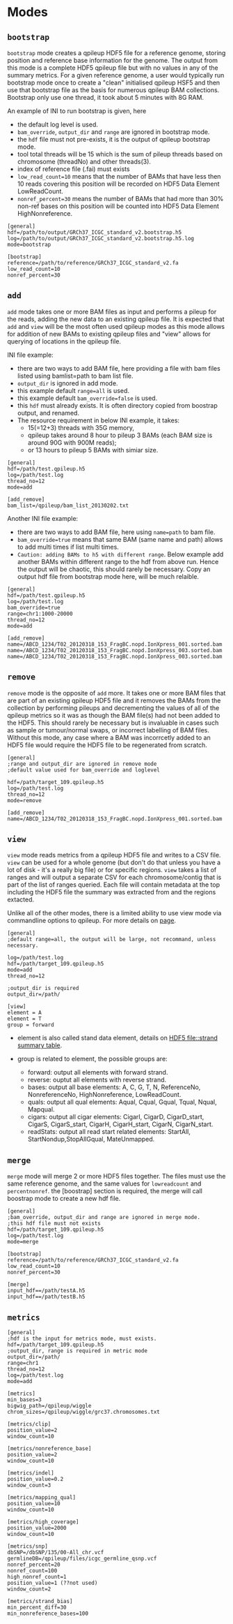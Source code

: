 
# Modes

## `bootstrap`

`bootstrap` mode creates a qpileup HDF5 file for a reference genome, storing position and reference base information for the genome. The output from
this mode is a complete HDF5 qpileup file but with no values in any of the summary metrics. For a given reference genome, a user would typically run
bootstrap mode once to create a "clean" initialised qpileup HSF5 and then use that bootstrap file as the basis for numerous qpileup BAM collections. 
Bootstrap only use one thread, it took about 5 minutes with 8G RAM. 

An example of INI to run bootstrap is given, here
* the default log level is used.
* `bam_override`, `output_dir` and `range` are ignored in bootstrap mode.
* the `hdf` file must not pre-exists, it is the output of qpileup bootstrap mode.
* tool total threads will be 15 which is the sum of pileup threads based on chromosome (threadNo) and other threads(3).
* index of reference file (.fai) must exists
* `low_read_count=10` means that the number of BAMs that have less then 10 reads covering this position will be recorded on HDF5 Data Element LowReadCount. 
* `nonref_percent=30` means the number of BAMs that had more than 30% non-ref bases on this position will be counted into HDF5 Data Element HighNonreference. 

~~~~{.text}
[general]
hdf=/path/to/output/GRCh37_ICGC_standard_v2.bootstrap.h5
log=/path/to/output/GRCh37_ICGC_standard_v2.bootstrap.h5.log
mode=bootstrap

[bootstrap]
reference=/path/to/reference/GRCh37_ICGC_standard_v2.fa
low_read_count=10
nonref_percent=30
~~~~

## `add`

`add` mode takes one or more BAM files as input and performs a pileup for the reads, adding the new data to an existing qpileup file. It is expected
that `add` and `view` will be the most often used qpileup modes as this mode allows for addition of new BAMs to existing qpileup files and "view" allows
for querying of locations in the qpileup file. 

INI file example:
  * there are two ways to add BAM file, here providing a file with bam files listed using bamlist=path to bam list file.
  * `output_dir` is ignored in add mode.
  * this example default `range=all` is used. 
  * this example default `bam_override=false` is used. 
  * this `hdf` must already exists. It is often directory copied from boostrap output, and renamed.
  * The resource requirement in below INI example, it takes:
	 * 15(=12+3) threads with 35G memory, 
 	 * qpileup takes around 8 hour to pileup 3 BAMs (each BAM size is around 90G with 900M reads);
 	 * or 13 hours to pileup 5 BAMs with simiar size.  

~~~~
[general]
hdf=/path/test.qpileup.h5
log=/path/test.log
thread_no=12
mode=add

[add_remove]
bam_list=/qpileup/bam_list_20130202.txt
~~~~

Another INI file example:
  * there are two ways to add BAM file, here using `name=path` to bam file.
  * `bam_override=true` means that same BAM (same name and path) allows to add multi times if list multi times. 
  * `Caution: adding BAMs to h5 with different range`. Below example add another BAMs within different range to the hdf from above run. Hence the output will be chaotic, this should rarely be necessary. Copy an output hdf file from bootstrap mode here, will be much relaible. 

~~~
[general]
hdf=/path/test.qpileup.h5
log=/path/test.log
bam_override=true
range=chr1:1000-20000
thread_no=12
mode=add

[add_remove]
name=/ABCD_1234/T02_20120318_153_FragBC.nopd.IonXpress_001.sorted.bam
name=/ABCD_1234/T02_20120318_153_FragBC.nopd.IonXpress_003.sorted.bam
name=/ABCD_1234/T02_20120318_153_FragBC.nopd.IonXpress_003.sorted.bam
~~~~


## `remove`

`remove` mode is the opposite of `add` more. It takes one or more BAM files that are part of an existing qpileup HDF5 file and it removes the BAMs
from the collection by performing pileups and decrementing the values of all of the qpileup metrics so it was as though the BAM file(s) had not
been added to the HDF5. This should rarely be necessary but is invaluable in cases such as sample or tumour/normal swaps, or incorrect labelling of
BAM files.
Without this mode, any case where a BAM was incorrcetly added to an HDF5 file would require the HDF5 file to be regenerated from scratch.

~~~
[general]
;range and output_dir are ignored in remove mode
;default value used for bam_override and loglevel  

hdf=/path/target_109.qpileup.h5
log=/path/test.log
thread_no=12
mode=remove

[add_remove]
name=/ABCD_1234/T02_20120318_153_FragBC.nopd.IonXpress_001.sorted.bam
~~~~


## `view`

`view` mode reads metrics from a qpileup HDF5 file and writes to a CSV file. `view` can be used for a whole genome (but don't do that unless 
you have a lot of disk - it's a really big file) or for specific regions. `view` takes a list of ranges and will output a separate CSV for each chromosome/contig that is part of the list of ranges queried. Each file will contain metadata at the top including the HDF5 file the summary was extracted from and the regions extacted.

Unlike all of the other modes, there is a limited ability to use view mode via commandline options to qpileup. For more details on [page](index.md#usage2-view-mode-options).

~~~~
[general]
;default range=all, the output will be large, not recommand, unless necessary. 

log=/path/test.log
hdf=/path/target_109.qpileup.h5
mode=add
thread_no=12

;output_dir is required
output_dir=/path/

[view]
element = A 
element = T  
group = forward  
~~~~

* element is also called stand data element, details on [HDF5 file::strand summary table](hdf.md#strand-summary).

* group is related to element, the possible groups are: 
  * forward: output all elements with forward strand. 
  * reverse: ouptut all elements with reverse strand.
  * bases: output all base elements: A, C, G, T, N, ReferenceNo, NonreferenceNo, HighNonreference, LowReadCount.
  * quals: output all qual elements: Aqual, Cqual, Gqual, Tqual, Nqual, Mapqual.
  * cigars: output all cigar elements: CigarI, CigarD, CigarD_start, CigarS, CigarS_start, CigarH, CigarH_start, CigarN, CigarN_start.
  * readStats: output all read start related elements: StartAll, StartNondup,StopAllGqual, MateUnmapped.

## `merge`

`merge` mode will merge 2 or more HDF5 files together. The files must use the same reference genome, and the same values for `lowreadcount` and `percentnonref`.
the [boostrap] section is required, the merge will call boostrap mode to create a new hdf file. 

~~~~
[general]
;bam_override, output_dir and range are ignored in merge mode. 
;this hdf file must not exists
hdf=/path/target_109.qpileup.h5
log=/path/test.log
mode=merge

[bootstrap]
reference=/path/to/reference/GRCh37_ICGC_standard_v2.fa
low_read_count=10
nonref_percent=30

[merge]
input_hdf==/path/testA.h5
input_hdf==/path/testB.h5
~~~~


## `metrics`

~~~~
[general]
;hdf is the input for metrics mode, must exists. 
hdf=/path/target_109.qpileup.h5
;output_dir, range is required in metric mode
output_dir=/path/
range=chr1
thread_no=12
log=/path/test.log
mode=add

[metrics]
min_bases=3
bigwig_path=/qpileup/wiggle
chrom_sizes=/qpileup/wiggle/grc37.chromosomes.txt

[metrics/clip]
position_value=2
window_count=10

[metrics/nonreference_base]
position_value=2
window_count=10

[metrics/indel]
position_value=0.2
window_count=3

[metrics/mapping_qual]
position_value=10
window_count=10

[metrics/high_coverage]
position_value=2000
window_count=10

[metrics/snp]
dbSNP=/dbSNP/135/00-All_chr.vcf
germlineDB=/qpileup/files/icgc_germline_qsnp.vcf
nonref_percent=20
nonref_count=100
high_nonref_count=1
position_value=1 (??not used)
window_count=2

[metrics/strand_bias]
min_percent_diff=30
min_nonreference_bases=100
~~~~

